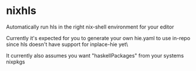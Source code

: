 # nixhls
Automatically run hls in the right nix-shell environment for your editor

Currently it's expected for you to generate your own hie.yaml to use in-repo since hls doesn't have support for inplace-hie yet\

It currently also assumes you want "haskellPackages" from your systems nixpkgs
